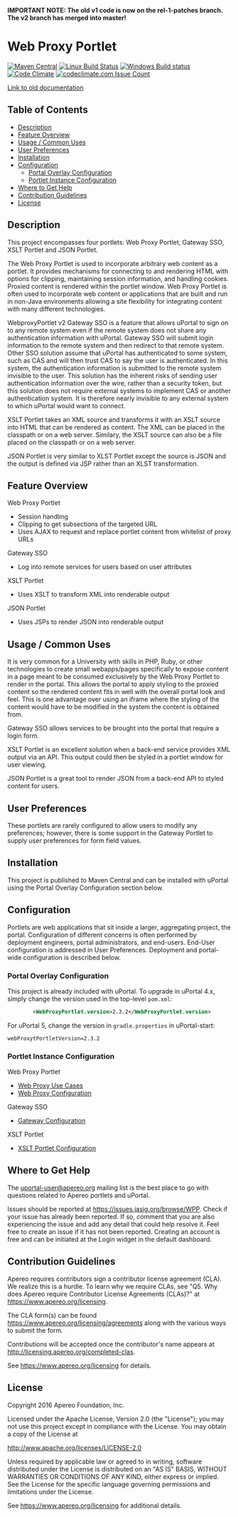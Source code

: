 **IMPORTANT NOTE:  The old v1 code is now on the rel-1-patches branch.  The v2 branch has merged into master!**

# Web Proxy Portlet

[![Maven Central](https://maven-badges.herokuapp.com/maven-central/org.jasig.portlet.proxy/WebProxyPortlet/badge.svg)](https://maven-badges.herokuapp.com/maven-central/org.jasig.portlet.proxy/WebProxyPortlet)
[![Linux Build Status](https://travis-ci.org/Jasig/WebproxyPortlet.svg?branch=master)](https://travis-ci.org/Jasig/WebproxyPortlet)
[![Windows Build status](https://ci.appveyor.com/api/projects/status/w832ay3finb789ng/branch/master?svg=true)](https://ci.appveyor.com/project/ChristianMurphy/webproxyportlet/branch/master)
[![Code Climate](https://codeclimate.com/github/Jasig/WebproxyPortlet/badges/gpa.svg)](https://codeclimate.com/github/Jasig/WebproxyPortlet)
[![codeclimate.com Issue Count](https://codeclimate.com/github/Jasig/WebproxyPortlet/badges/issue_count.svg)](https://codeclimate.com/github/Jasig/WebproxyPortlet)


[Link to old documentation](https://wiki.jasig.org/display/PLT/WebProxy)

## Table of Contents
  - [Description](#desc)
  - [Feature Overview](#features)
  - [Usage / Common Uses](#usage)
  - [User Preferences](#prefs)
  - [Installation](#install)
  - [Configuration](#config)
    - [Portal Overlay Configuration](#overlay)
    - [Portlet Instance Configuration](#portlet_config)
  - [Where to Get Help](#help)
  - [Contribution Guidelines](#contrib)
  - [License](#license)

## <a name="desc"></a> Description
This project encompasses four portlets: Web Proxy Portlet, Gateway SSO, XSLT Portlet and JSON Portlet.

The Web Proxy Portlet is used to incorporate arbitrary web content as a portlet. It provides mechanisms for connecting
to and rendering HTML with options for clipping, maintaining session information, and handling cookies. Proxied content
is rendered within the portlet window.  Web Proxy Portlet is often used to incorporate web content or applications that
are built and run in non-Java environments allowing a site flexibility for integrating content with many different
technologies.

WebproxyPortlet v2 Gateway SSO is a feature that allows uPortal to sign on to any remote system even if the remote system
does not share any authentication information with uPortal.  Gateway SSO will submit login information to the remote
system and then redirect to that remote system.  Other SSO solution assume that uPortal has authenticated to some system,
such as CAS and will then trust CAS to say the user is authenticated.  In this system, the authentication information is
submitted to the remote system invisible to the user.  This solution has the inherent risks of sending user authentication
information over the wire, rather than a security token, but this solution does not require external systems to implement
CAS or another authentication system.  It is therefore nearly invisible to any external system to which uPortal would want
to connect.

XSLT Portlet takes an XML source and transforms it with an XSLT source into HTML that can be rendered as content. The XML
can be placed in the classpath or on a web server. Similary, the XSLT source can also be a file placed on the classpath
or on a web server.

JSON Portlet is very similar to XLST Portlet except the source is JSON and the output is defined via JSP rather than
an XLST transformation.

## <a name="features"></a> Feature Overview
Web Proxy Portlet
  - Session handling
  - Clipping to get subsections of the targeted URL
  - Uses AJAX to request and replace portlet content from whitelist of proxy URLs

Gateway SSO
  - Log into remote services for users based on user attributes

XSLT Portlet
  - Uses XSLT to transform XML into renderable output

JSON Portlet
  - Uses JSPs to render JSON into renderable output

## <a name="usage"></a> Usage / Common Uses
It is very common for a University with skills in PHP, Ruby, or other technologies to create small webapps/pages
specifically to expose content in a page meant to be consumed exclusively by the Web Proxy Portlet to render in the
portal. This allows the portal to apply styling to the proxied content so the rendered content fits in well with the
overall portal look and feel. This is one advantage over using an iframe where the styling of the content would have to
be modified in the system the content is obtained from.

Gateway SSO allows services to be brought into the portal that require a login form.

XSLT Portlet is an excellent solution when a back-end service provides XML output via an API. This output could then
be styled in a portlet window for user viewing.

JSON Portlet is a great tool to render JSON from a back-end API to styled content for users.

## <a name="prefs"></a> User Preferences
These portlets are rarely configured to allow users to modify any preferences; however, there is some support in the
Gateway Portlet to supply user preferences for form field values.

## <a name="install"></a> Installation
This project is published to Maven Central and can be installed with uPortal
using the Portal Overlay Configuration section below.

## <a name="config"></a> Configuration
Portlets are web applications that sit inside a larger, aggregating project, the portal.
Configuration of different concerns is often performed by deployment engineers,
portal administrators, and end-users. End-User configuration is addressed
in User Preferences. Deployment and portal-wide configuration is described below.

### <a name="overlay"></a> Portal Overlay Configuration
This project is already included with uPortal. To upgrade in uPortal 4.x, simply change the version
used in the top-level `pom.xml`:

```xml
        <WebProxyPortlet.version>2.3.2</WebProxyPortlet.version>
```

For uPortal 5, change the version in `gradle.properties` in uPortal-start:

```properties
webProxytPortletVersion=2.3.2
```

### <a name="portlet_config"></a> Portlet Instance Configuration
Web Proxy Portlet
  - [Web Proxy Use Cases](/docs/wpp_usage.md)
  - [Web Proxy Configuration](/docs/wpp_config.md)

Gateway SSO
  - [Gateway Configuration](/docs/gateway_config.md)

XSLT Portlet
  - [XSLT Portlet Configuration](/docs/xslt_config.md)

## <a name="help"></a> Where to Get Help
The <uportal-user@apereo.org> mailing list is the best place to go with
questions related to Apereo portlets and uPortal.

Issues should be reported at <https://issues.jasig.org/browse/WPP>.
Check if your issue has already been reported. If so, comment that you are also
experiencing the issue and add any detail that could help resolve it. Feel free to
create an issue if it has not been reported. Creating an account is free and can be
initiated at the Login widget in the default dashboard.

## <a name="contrib"></a> Contribution Guidelines
Apereo requires contributors sign a contributor license agreement (CLA).
We realize this is a hurdle. To learn why we require CLAs, see
"Q5. Why does Apereo require Contributor License Agreements (CLAs)?"
at <https://www.apereo.org/licensing>.

The CLA form(s) can be found <https://www.apereo.org/licensing/agreements> along
with the various ways to submit the form.

Contributions will be accepted once the contributor's name appears at
<http://licensing.apereo.org/completed-clas>.

See <https://www.apereo.org/licensing> for details.

## <a name="license"></a> License

Copyright 2016 Apereo Foundation, Inc.

Licensed under the Apache License, Version 2.0 (the "License");
you may not use this project except in compliance with the License.
You may obtain a copy of the License at

<http://www.apache.org/licenses/LICENSE-2.0>

Unless required by applicable law or agreed to in writing, software
distributed under the License is distributed on an "AS IS" BASIS,
WITHOUT WARRANTIES OR CONDITIONS OF ANY KIND, either express or implied.
See the License for the specific language governing permissions and
limitations under the License.

See <https://www.apereo.org/licensing> for additional details.
